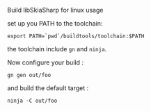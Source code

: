Build libSkiaSharp for linux usage

set up you PATH to the toolchain:

```export PATH=`pwd`/buildtools/toolchain:$PATH```

the toolchain include `gn` and `ninja`.

Now configure your build :

```gn gen out/foo```

and build the default target :

```ninja -C out/foo```
